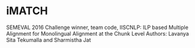 # iMATCH
SEMEVAL 2016 Challenge winner, team code, IISCNLP: ILP based Multiple Alignment for Monolingual Alignment at the Chunk Level
Authors: Lavanya Sita Tekumalla and Sharmistha Jat
